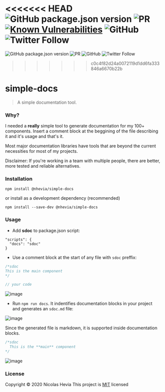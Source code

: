 <<<<<<< HEAD
![GitHub package.json version](https://img.shields.io/github/package-json/v/nhevia/simple-docs?style=flat-square) ![PR](https://img.shields.io/badge/PRs-welcome-brightgreen.svg?style=flat-square) [![Known Vulnerabilities](https://snyk.io/test/github/nhevia/simple-docs/badge.svg?targetFile=package.json)](https://snyk.io/test/github/nhevia/simple-docs?targetFile=package.json) ![GitHub](https://img.shields.io/github/license/nhevia/simple-docs?style=flat-square) ![Twitter Follow](https://img.shields.io/twitter/follow/nhevia?style=social)
=======
![GitHub package.json version](https://img.shields.io/github/package-json/v/nhevia/simple-docs?style=flat-square) ![PR](https://img.shields.io/badge/PRs-welcome-brightgreen.svg?style=flat-square) ![GitHub](https://img.shields.io/github/license/nhevia/simple-docs?style=flat-square) ![Twitter Follow](https://img.shields.io/twitter/follow/n_hevia?style=social)
>>>>>>> c0c4f82d24a0072119d1dd6fa333846a6670b22b

# simple-docs

> A simple documentation tool.

### Why?

I needed a **really** simple tool to generate documentation for my 100+ components. Insert a comment block at the beggining of the file describing it and it's usage and that's it.

Most major documentation libraries have tools that are beyond the current necessities for most of my projects.

Disclaimer: If you're working in a team with multiple people, there are better, more tested and reliable alternatives.

### Installation

`npm install @nhevia/simple-docs`

or install as a development dependency (recommended)

`npm install --save-dev @nhevia/simple-docs`

### Usage

- Add **sdoc** to package.json script:

```
"scripts": {
  "docs": "sdoc"
}
```

- Use a comment block at the start of any file with `sdoc` preffix:

```javascript
/*sdoc
This is the main component
*/

// your code
```

![image](https://user-images.githubusercontent.com/50466554/91441610-d4a84480-e870-11ea-9459-9d2e22c56370.png)

- Run `npm run docs`. It indentifies documentation blocks in your project and generates an `sdoc.md` file:

![image](https://user-images.githubusercontent.com/50466554/91441844-323c9100-e871-11ea-8f6b-68f979038b5d.png)

Since the generated file is markdown, it is supported inside documentation blocks.

```javascript
/*sdoc
  This is the **main** component
*/
```

![image](https://user-images.githubusercontent.com/50466554/91442173-b727aa80-e871-11ea-9a97-b54b94d9d72a.png)

### License

Copyright © 2020 Nicolas Hevia
This project is [MIT](https://opensource.org/licenses/MIT) licensed
